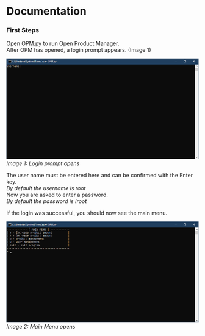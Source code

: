 # Documentation

### First Steps
Open OPM.py to run Open Product Manager.  
After OPM has opened, a login prompt appears. (Image 1)  

![Iamge 1](IMG/1.png)
*Image 1: Login prompt opens*  

The user name must be entered here and can be confirmed with the Enter key.  
*By default the username is root*  
Now you are asked to enter a password.  
*By default the password is !root*

If the login was successful, you should now see the main menu.  

![Iamge 2](IMG/2.png)
*Image 2: Main Menu opens*  
